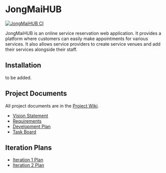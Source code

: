 # JongMaiHUB
[![JongMaiHUB CI](https://github.com/J-Jullaphong/JongMaiHUB/actions/workflows/jongmaihub-ci.yml/badge.svg)](https://github.com/J-Jullaphong/JongMaiHUB/actions/workflows/jongmaihub-ci.yml)

JongMaiHUB is an online service reservation web application. It provides a platform where customers can easily make appointments for various services. It also allows service providers to create service venues and add their services alongside their staff. 

## Installation

to be added.

## Project Documents

All project documents are in the [Project Wiki](../../wiki/Home).

- [Vision Statement](../../wiki/Vision%20Statement)
- [Requirements](../../wiki/Requirements)
- [Development Plan](../../wiki/Development%20Plan)
- [Task Board](https://github.com/users/J-Jullaphong/projects/3)

## Iteration Plans

- [Iteration 1 Plan](../../wiki/Iteration%201%20Plan)
- [Iteration 2 Plan](../../wiki/Iteration%202%20Plan)
